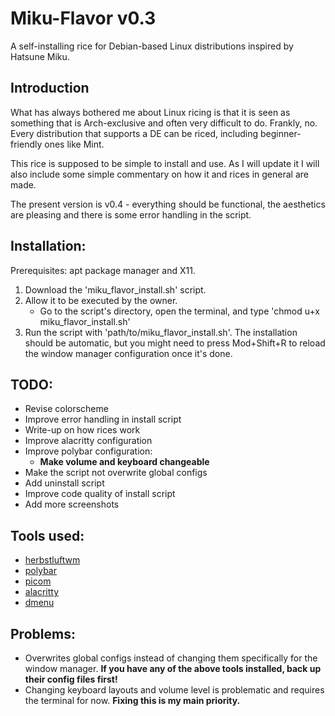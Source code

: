 # Miku-Flavor v0.3
A self-installing rice for Debian-based Linux distributions inspired by Hatsune Miku.

## Introduction
What has always bothered me about Linux ricing is that it is seen as something that is Arch-exclusive and often very difficult to do. Frankly, no. Every distribution that supports a DE can be riced, including beginner-friendly ones like Mint.

This rice is supposed to be simple to install and use. As I will update it I will also include some simple commentary on how it and rices in general are made.

The present version is v0.4 - everything should be functional, the aesthetics are pleasing and there is some error handling in the script.

## Installation:
  Prerequisites: apt package manager and X11.

  1. Download the 'miku_flavor_install.sh' script.
  2. Allow it to be executed by the owner.
     - Go to the script's directory, open the terminal, and type 'chmod u+x miku_flavor_install.sh'
  3. Run the script with 'path/to/miku_flavor_install.sh'. The installation should be automatic, but you might need to press Mod+Shift+R to reload the window manager configuration once it's done.

## TODO:
  - Revise colorscheme
  - Improve error handling in install script
  - Write-up on how rices work
  - Improve alacritty configuration
  - Improve polybar configuration:
    - **Make volume and keyboard changeable**
  - Make the script not overwrite global configs
  - Add uninstall script
  - Improve code quality of install script
  - Add more screenshots

## Tools used:
  - [herbstluftwm](https://github.com/herbstluftwm/herbstluftwm)
  - [polybar](https://github.com/polybar/polybar)
  - [picom](https://github.com/yshui/picom)
  - [alacritty](https://github.com/alacritty/alacritty)
  - [dmenu](https://github.com/aario/dmenu)

## Problems:
  - Overwrites global configs instead of changing them specifically for the window manager. **If you have any of the above tools installed, back up their config files first!**
  - Changing keyboard layouts and volume level is problematic and requires the terminal for now. **Fixing this is my main priority.**
